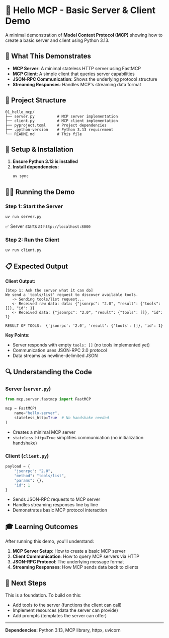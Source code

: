 # 🚀 Hello MCP - Basic Server & Client Demo

A minimal demonstration of **Model Context Protocol (MCP)** showing how to create a basic server and client using Python 3.13.

## 🎯 What This Demonstrates

- **MCP Server**: A minimal stateless HTTP server using FastMCP
- **MCP Client**: A simple client that queries server capabilities  
- **JSON-RPC Communication**: Shows the underlying protocol structure
- **Streaming Responses**: Handles MCP's streaming data format

## 📂 Project Structure

```
01_hello_mcp/
├── server.py          # MCP server implementation
├── client.py          # MCP client implementation  
├── pyproject.toml     # Project dependencies
├── .python-version    # Python 3.13 requirement
└── README.md          # This file
```

## 🔧 Setup & Installation

1. **Ensure Python 3.13 is installed**
2. **Install dependencies:**
   ```bash
   uv sync
   ```

## 🏃‍♂️ Running the Demo

### Step 1: Start the Server
```bash
uv run server.py
```
✅ Server starts at `http://localhost:8000`

### Step 2: Run the Client
```bash
uv run client.py
```

## 📋 Expected Output

**Client Output:**
```
[Step 1: Ask the server what it can do]
We send a 'tools/list' request to discover available tools.
   -> Sending tools/list request...
   <- Received raw data: data: {"jsonrpc": "2.0", "result": {"tools": []}, "id": 1}
   <- Received data: {"jsonrpc": "2.0", "result": {"tools": []}, "id": 1}

RESULT OF TOOLS:  {'jsonrpc': '2.0', 'result': {'tools': []}, 'id': 1}
```

**Key Points:**
- Server responds with empty `tools: []` (no tools implemented yet)
- Communication uses JSON-RPC 2.0 protocol
- Data streams as newline-delimited JSON

## 🔍 Understanding the Code

### Server (`server.py`)
```python
from mcp.server.fastmcp import FastMCP

mcp = FastMCP(
    name="hello-server",
    stateless_http=True  # No handshake needed
)
```
- Creates a minimal MCP server
- `stateless_http=True` simplifies communication (no initialization handshake)

### Client (`client.py`)
```python
payload = {
    "jsonrpc": "2.0",
    "method": "tools/list",
    "params": {},
    "id": 1
}
```
- Sends JSON-RPC requests to MCP server
- Handles streaming responses line by line
- Demonstrates basic MCP protocol interaction

## 🎓 Learning Outcomes

After running this demo, you'll understand:
1. **MCP Server Setup**: How to create a basic MCP server
2. **Client Communication**: How to query MCP servers via HTTP
3. **JSON-RPC Protocol**: The underlying message format
4. **Streaming Responses**: How MCP sends data back to clients

## 🔗 Next Steps

This is a foundation. To build on this:
- Add tools to the server (functions the client can call)
- Implement resources (data the server can provide)
- Add prompts (templates the server can offer)

---

**Dependencies:** Python 3.13, MCP library, httpx, uvicorn